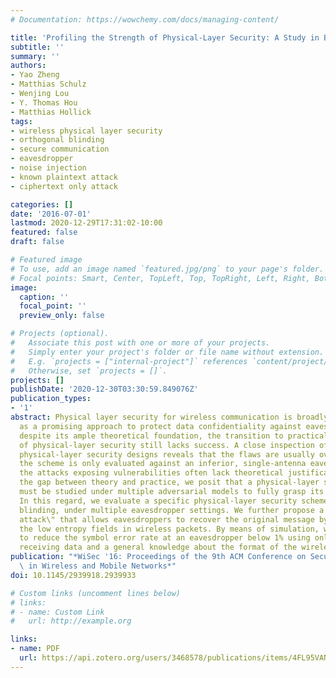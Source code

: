 ```yaml
---
# Documentation: https://wowchemy.com/docs/managing-content/

title: 'Profiling the Strength of Physical-Layer Security: A Study in Blinding'
subtitle: ''
summary: ''
authors:
- Yao Zheng
- Matthias Schulz
- Wenjing Lou
- Y. Thomas Hou
- Matthias Hollick
tags:
- wireless physical layer security
- orthogonal blinding
- secure communication
- eavesdropper
- noise injection
- known plaintext attack
- ciphertext only attack

categories: []
date: '2016-07-01'
lastmod: 2020-12-29T17:31:02-10:00
featured: false
draft: false

# Featured image
# To use, add an image named `featured.jpg/png` to your page's folder.
# Focal points: Smart, Center, TopLeft, Top, TopRight, Left, Right, BottomLeft, Bottom, BottomRight.
image:
  caption: ''
  focal_point: ''
  preview_only: false

# Projects (optional).
#   Associate this post with one or more of your projects.
#   Simply enter your project's folder or file name without extension.
#   E.g. `projects = ["internal-project"]` references `content/project/deep-learning/index.md`.
#   Otherwise, set `projects = []`.
projects: []
publishDate: '2020-12-30T03:30:59.849076Z'
publication_types:
- '1'
abstract: Physical layer security for wireless communication is broadly considered
  as a promising approach to protect data confidentiality against eavesdroppers. However,
  despite its ample theoretical foundation, the transition to practical implementations
  of physical-layer security still lacks success. A close inspection of proven vulnerable
  physical-layer security designs reveals that the flaws are usually overlooked when
  the scheme is only evaluated against an inferior, single-antenna eavesdropper. Meanwhile,
  the attacks exposing vulnerabilities often lack theoretical justification. To reduce
  the gap between theory and practice, we posit that a physical-layer security scheme
  must be studied under multiple adversarial models to fully grasp its security strength.
  In this regard, we evaluate a specific physical-layer security scheme, i.e. orthogonal
  blinding, under multiple eavesdropper settings. We further propose a practical \"ciphertext-only
  attack\" that allows eavesdroppers to recover the original message by exploiting
  the low entropy fields in wireless packets. By means of simulation, we are able
  to reduce the symbol error rate at an eavesdropper below 1% using only the eavesdropper's
  receiving data and a general knowledge about the format of the wireless packets.
publication: "*WiSec '16: Proceedings of the 9th ACM Conference on Security & Privacy\
  \ in Wireless and Mobile Networks*"
doi: 10.1145/2939918.2939933

# Custom links (uncomment lines below)
# links:
# - name: Custom Link
#   url: http://example.org

links:
- name: PDF
  url: https://api.zotero.org/users/3468578/publications/items/4FL95VAN/file/view
---
```

